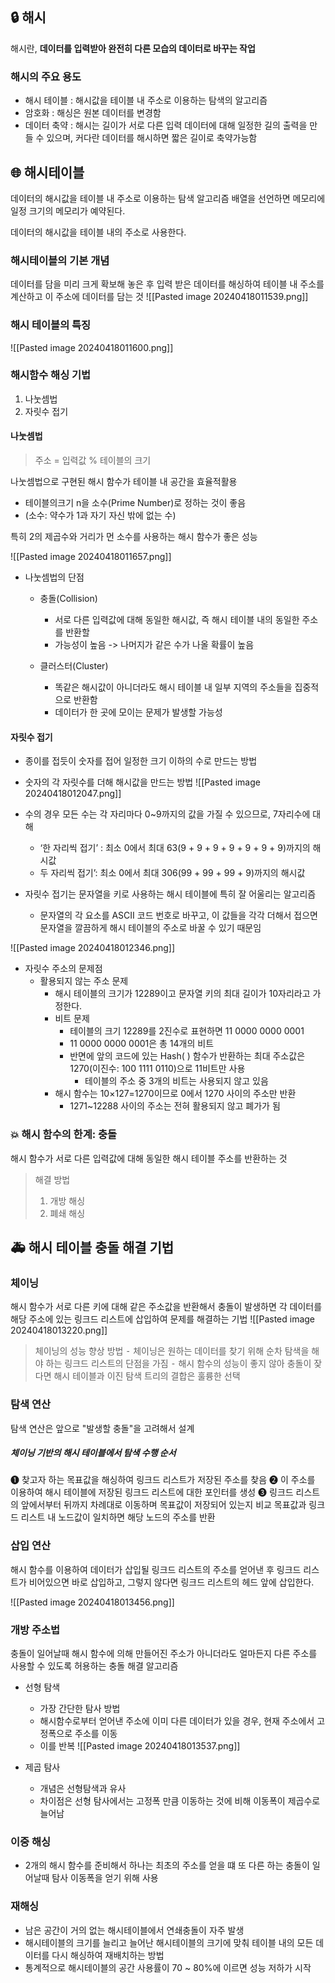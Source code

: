 ## 🔒 해시
해시란, **데이터를 입력받아 완전히 다른 모습의 데이터로 바꾸는 작업**

### 해시의 주요 용도
* 해시 테이블 : 해시값을 테이블 내 주소로 이용하는 탐색의 알고리즘
* 암호화 : 해싱은 원본 데이터를 변경함
* 데이터 축약 : 해시는 길이가 서로 다른 입력 데이터에 대해 일정한 길의 출력을 만들 수 있으며, 커다란 데이터를 해시하면 짧은 길이로 축약가능함


## 🌐 해시테이블

데이터의 해시값을 테이블 내 주소로 이용하는 탐색 알고리즘
배열을 선언하면 메모리에 일정 크기의 메모리가 예약된다.

데이터의 해시값을 테이블 내의 주소로 사용한다.

### 해시테이블의 기본 개념
데이터를 담을 미리 크게 확보해 놓은 후 입력 받은 데이터를 해싱하여 테이블 내 주소를 계산하고 이 주소에 데이터를 담는 것
![[Pasted image 20240418011539.png]]

### 해시 테이블의 특징
![[Pasted image 20240418011600.png]]

### 해시함수 해싱 기법

1. 나눗셈법
2. 자릿수 접기

#### 나눗셈법

> 주소 = 입력값 % 테이블의 크기

나눗셈법으로 구현된 해시 함수가 테이블 내 공간을 효율적활용
* 테이블의크기 n을 소수(Prime Number)로 정하는 것이 좋음
* (소수: 약수가 1과 자기 자신 밖에 없는 수)
 
특히 2의 제곱수와 거리가 먼 소수를 사용하는 해시 함수가 좋은 성능

![[Pasted image 20240418011657.png]]


* 나눗셈법의 단점
	* 충돌(Collision)
		* 서로 다른 입력값에 대해 동일한 해시값, 즉 해시 테이블 내의 동일한 주소를 반환할
		* 가능성이 높음 -> 나머지가 같은 수가 나올 확률이 높음
	
	* 클러스터(Cluster) 
		* 똑같은 해시값이 아니더라도 해시 테이블 내 일부 지역의 주소들을 집중적으로 반환함
		* 데이터가 한 곳에 모이는 문제가 발생할 가능성


#### 자릿수 접기

* 종이를 접듯이 숫자를 접어 일정한 크기 이하의 수로 만드는 방법
* 숫자의 각 자릿수를 더해 해시값을 만드는 방법
![[Pasted image 20240418012047.png]]


* 수의 경우 모든 수는 각 자리마다 0~9까지의 값을 가질 수 있으므로, 7자리수에 대해
	* ‘한 자리씩 접기’ : 최소 0에서 최대 63(9 + 9 + 9 + 9 + 9 + 9 + 9)까지의 해시값
	* 두 자리씩 접기’: 최소 0에서 최대 306(99 + 99 + 99 + 9)까지의 해시값

* 자릿수 접기는 문자열을 키로 사용하는 해시 테이블에 특히 잘 어울리는 알고리즘
	* 문자열의 각 요소를 ASCII 코드 번호로 바꾸고, 이 값들을 각각 더해서 접으면 문자열을 깔끔하게 해시 테이블의 주소로 바꿀 수 있기 때문임

![[Pasted image 20240418012346.png]]

* 자릿수 주소의 문제점
	* 활용되지 않는 주소 문제
		* 해시 테이블의 크기가 12289이고 문자열 키의 최대 길이가 10자리라고 가정한다.
		* 비트 문제
			* 테이블의 크기 12289를 2진수로 표현하면 11 0000 0000 0001
			* 11 0000 0000 0001은 총 14개의 비트
			* 반면에 앞의 코드에 있는 Hash( ) 함수가 반환하는 최대 주소값은 1270(이진수: 100 1111 0110)으로 11비트만 사용
				- 테이블의 주소 중 3개의 비트는 사용되지 않고 있음
		- 해시 함수는 10×127=1270이므로 0에서 1270 사이의 주소만 반환
			- 1271~12288 사이의 주소는 전혀 활용되지 않고 폐가가 됨

### 💥 해시 함수의 한계: 충돌
해시 함수가 서로 다른 입력값에 대해 동일한 해시 테이블 주소를 반환하는 것

> 해결 방법
> 1. 개방 해싱
> 2. 폐쇄 해싱


## 🚑 해시 테이블 충돌 해결 기법

### 체이닝

해시 함수가 서로 다른 키에 대해 같은 주소값을 반환해서 충돌이 발생하면 각 데이터를 해당 주소에 있는 링크드 리스트에 삽입하여 문제를 해결하는 기법
![[Pasted image 20240418013220.png]]


> 체이닝의 성능 향상 방법
> ⁃ 체이닝은 원하는 데이터를 찾기 위해 순차 탐색을 해야 하는 링크드 리스트의 단점을 가짐
> ⁃ 해시 함수의 성능이 좋지 않아 충돌이 잦다면 해시 테이블과 이진 탐색 트리의 결합은 훌륭한 선택

### 탐색 연산

탐색 연산은 앞으로 "발생할 충돌"을 고려해서 설계
##### 체이닝 기반의 해시 테이블에서 탐색 수행 순서
❶ 찾고자 하는 목표값을 해싱하여 링크드 리스트가 저장된 주소를 찾음
❷ 이 주소를 이용하여 해시 테이블에 저장된 링크드 리스트에 대한 포인터를 생성
❸ 링크드 리스트의 앞에서부터 뒤까지 차례대로 이동하며 목표값이 저장되어 있는지 비교
목표값과 링크드 리스트 내 노드값이 일치하면 해당 노드의 주소를 반환


### 삽입 연산

해시 함수를 이용하여 데이터가 삽입될 링크드 리스트의 주소를 얻어낸 후 링크드 리스트가 비어있으면 바로 삽입하고, 그렇지 않다면 링크드 리스트의 헤드 앞에 삽입한다.

![[Pasted image 20240418013456.png]]


### 개방 주소법

충돌이 일어날때 해시 함수에 의해 만들어진 주소가 아니더라도 얼마든지 다른 주소를 사용할 수 있도록 허용하는 충돌 해결 알고리즘

* 선형 탐색
	* 가장 간단한 탐사 방법
	* 해시함수로부터 얻어낸 주소에 이미 다른 데이터가 있을 경우, 현재 주소에서 고정폭으로 주소를 이동
	* 이를 반복
![[Pasted image 20240418013537.png]]


* 제곱 탐사
	* 개념은 선형탐색과 유사
	* 차이점은 선형 탐사에서는 고정폭 만큼 이동하는 것에 비해 이동폭이 제곱수로 늘어남

### 이중 해싱
* 2개의 해시 함수를 준비해서 하나는 최초의 주소를 얻을 떄 또 다른 하는 충돌이 일어날때 탐사 이동폭을 얻기 위해 사용

###  재해싱
* 남은 공간이 거의 없는 해시테이블에서 연쇄충돌이 자주 발생
* 해시테이블의 크기를 늘리고 늘어난 해시테이블의 크기에 맞춰 테이블 내의 모든 데이터를 다시 해싱하여 재배치하는 방법
* 통계적으로 해시테이블의 공간 사용률이 70 ~ 80%에 이르면 성능 저하가 시작

